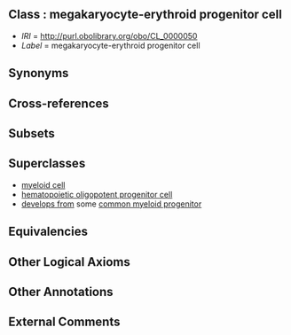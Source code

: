
## Class : megakaryocyte-erythroid progenitor cell

 * *IRI* = http://purl.obolibrary.org/obo/CL_0000050
 * *Label* = megakaryocyte-erythroid progenitor cell

## Synonyms


## Cross-references


## Subsets


## Superclasses

 * [myeloid cell](../../CL/63/CL_0000763.md)
 * [hematopoietic oligopotent progenitor cell](../../CL/32/CL_0002032.md)
 * [develops from](../../RO/02/RO_0002202.md) some [common myeloid progenitor](../../CL/49/CL_0000049.md)

## Equivalencies


## Other Logical Axioms


## Other Annotations


## External Comments

